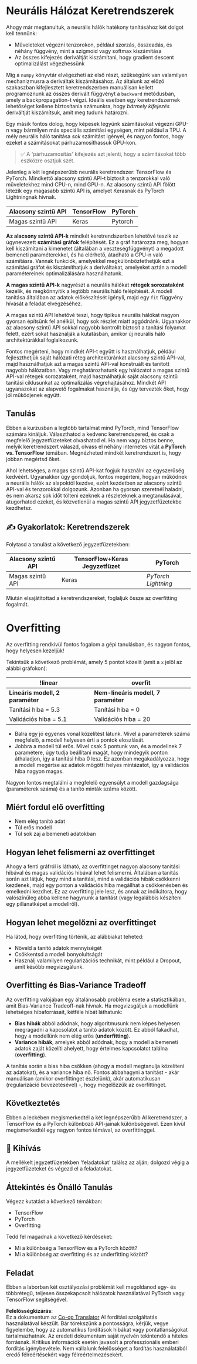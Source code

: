 <!--
CO_OP_TRANSLATOR_METADATA:
{
  "original_hash": "b5466bcedc3c75aa35476270362f626a",
  "translation_date": "2025-05-20T02:05:38+00:00",
  "source_file": "15-rag-and-vector-databases/data/frameworks.md",
  "language_code": "hu"
}
-->
# Neurális Hálózat Keretrendszerek

Ahogy már megtanultuk, a neurális hálók hatékony tanításához két dolgot kell tennünk:

* Műveleteket végezni tenzorokon, például szorzás, összeadás, és néhány függvény, mint a szigmoid vagy softmax kiszámítása
* Az összes kifejezés deriváltját kiszámítani, hogy gradient descent optimalizálást végezhessünk

Míg a `numpy` könyvtár elvégezheti az első részt, szükségünk van valamilyen mechanizmusra a deriváltak kiszámításához. Az általunk az előző szakaszban kifejlesztett keretrendszerben manuálisan kellett programoznunk az összes derivált függvényt a `backward` metódusban, amely a backpropagation-t végzi. Ideális esetben egy keretrendszernek lehetőséget kellene biztosítania számunkra, hogy *bármely kifejezés* deriváltját kiszámítsuk, amit meg tudunk határozni.

Egy másik fontos dolog, hogy képesek legyünk számításokat végezni GPU-n vagy bármilyen más speciális számítási egységen, mint például a TPU. A mély neurális háló tanítása *sok* számítást igényel, és nagyon fontos, hogy ezeket a számításokat párhuzamosíthassuk GPU-kon.

> ✅ A 'párhuzamosítás' kifejezés azt jelenti, hogy a számításokat több eszközre osztjuk szét.

Jelenleg a két legnépszerűbb neurális keretrendszer: TensorFlow és PyTorch. Mindkettő alacsony szintű API-t biztosít a tenzorokkal való műveletekhez mind CPU-n, mind GPU-n. Az alacsony szintű API fölött létezik egy magasabb szintű API is, amelyet Kerasnak és PyTorch Lightningnak hívnak.

Alacsony szintű API | TensorFlow | PyTorch
--------------|-------------------------------------|--------------------------------
Magas szintű API | Keras | Pytorch

**Az alacsony szintű API-k** mindkét keretrendszerben lehetővé teszik az úgynevezett **számítási gráfok** felépítését. Ez a gráf határozza meg, hogyan kell kiszámítani a kimenetet (általában a veszteségfüggvényt) a megadott bemeneti paraméterekkel, és ha elérhető, átadható a GPU-n való számításra. Vannak funkciók, amelyekkel megkülönböztethetjük ezt a számítási gráfot és kiszámíthatjuk a deriváltakat, amelyeket aztán a modell paramétereinek optimalizálására használhatunk.

**A magas szintű API-k** nagyrészt a neurális hálókat **rétegek sorozataként** kezelik, és megkönnyítik a legtöbb neurális háló felépítését. A modell tanítása általában az adatok előkészítését igényli, majd egy `fit` függvény hívását a feladat elvégzéséhez.

A magas szintű API lehetővé teszi, hogy tipikus neurális hálókat nagyon gyorsan építsünk fel anélkül, hogy sok részlet miatt aggódnánk. Ugyanakkor az alacsony szintű API sokkal nagyobb kontrollt biztosít a tanítási folyamat felett, ezért sokat használják a kutatásban, amikor új neurális háló architektúrákkal foglalkozunk.

Fontos megérteni, hogy mindkét API-t együtt is használhatjuk, például fejleszthetjük saját hálózati réteg architektúránkat alacsony szintű API-val, majd használhatjuk azt a magas szintű API-val konstruált és tanított nagyobb hálózatban. Vagy meghatározhatunk egy hálózatot a magas szintű API-val rétegek sorozataként, majd használhatjuk saját alacsony szintű tanítási ciklusunkat az optimalizálás végrehajtásához. Mindkét API ugyanazokat az alapvető fogalmakat használja, és úgy tervezték őket, hogy jól működjenek együtt.

## Tanulás

Ebben a kurzusban a legtöbb tartalmat mind PyTorch, mind TensorFlow számára kínáljuk. Választhatod a kedvenc keretrendszered, és csak a megfelelő jegyzetfüzeteket olvashatod el. Ha nem vagy biztos benne, melyik keretrendszert válaszd, olvass el néhány internetes vitát a **PyTorch vs. TensorFlow** témában. Megnézheted mindkét keretrendszert is, hogy jobban megértsd őket.

Ahol lehetséges, a magas szintű API-kat fogjuk használni az egyszerűség kedvéért. Ugyanakkor úgy gondoljuk, fontos megérteni, hogyan működnek a neurális hálók az alapoktól kezdve, ezért kezdetben az alacsony szintű API-val és tenzorokkal dolgozunk. Azonban ha gyorsan szeretnél haladni, és nem akarsz sok időt tölteni ezeknek a részleteknek a megtanulásával, átugorhatod ezeket, és közvetlenül a magas szintű API jegyzetfüzetekbe kezdhetsz.

## ✍️ Gyakorlatok: Keretrendszerek

Folytasd a tanulást a következő jegyzetfüzetekben:

Alacsony szintű API | TensorFlow+Keras Jegyzetfüzet | PyTorch
--------------|-------------------------------------|--------------------------------
Magas szintű API | Keras | *PyTorch Lightning*

Miután elsajátítottad a keretrendszereket, foglaljuk össze az overfitting fogalmát.

# Overfitting

Az overfitting rendkívül fontos fogalom a gépi tanulásban, és nagyon fontos, hogy helyesen kezeljük!

Tekintsük a következő problémát, amely 5 pontot közelít (amit a `x` jelöl az alábbi gráfokon):

!linear | overfit
-------------------------|--------------------------
**Lineáris modell, 2 paraméter** | **Nem-lineáris modell, 7 paraméter**
Tanítási hiba = 5.3 | Tanítási hiba = 0
Validációs hiba = 5.1 | Validációs hiba = 20

* Balra egy jó egyenes vonal közelítést látunk. Mivel a paraméterek száma megfelelő, a modell helyesen érti a pontok eloszlását.
* Jobbra a modell túl erős. Mivel csak 5 pontunk van, és a modellnek 7 paramétere, úgy tudja beállítani magát, hogy mindegyik ponton áthaladjon, így a tanítási hiba 0 lesz. Ez azonban megakadályozza, hogy a modell megértse az adatok mögötti helyes mintázatot, így a validációs hiba nagyon magas.

Nagyon fontos megtalálni a megfelelő egyensúlyt a modell gazdagsága (paraméterek száma) és a tanító minták száma között.

## Miért fordul elő overfitting

  * Nem elég tanító adat
  * Túl erős modell
  * Túl sok zaj a bemeneti adatokban

## Hogyan lehet felismerni az overfittinget

Ahogy a fenti gráfról is látható, az overfittinget nagyon alacsony tanítási hibával és magas validációs hibával lehet felismerni. Általában a tanítás során azt látjuk, hogy mind a tanítási, mind a validációs hibák csökkenni kezdenek, majd egy ponton a validációs hiba megállhat a csökkenésben és emelkedni kezdhet. Ez az overfitting jele lesz, és annak az indikátora, hogy valószínűleg abba kellene hagynunk a tanítást (vagy legalábbis készíteni egy pillanatképet a modellről).

## Hogyan lehet megelőzni az overfittinget

Ha látod, hogy overfitting történik, az alábbiakat teheted:

 * Növeld a tanító adatok mennyiségét
 * Csökkentsd a modell bonyolultságát
 * Használj valamilyen regularizációs technikát, mint például a Dropout, amit később megvizsgálunk.

## Overfitting és Bias-Variance Tradeoff

Az overfitting valójában egy általánosabb probléma esete a statisztikában, amit Bias-Variance Tradeoff-nak hívnak. Ha megvizsgáljuk a modellünk lehetséges hibaforrásait, kétféle hibát láthatunk:

* **Bias hibák** abból adódnak, hogy algoritmusunk nem képes helyesen megragadni a kapcsolatot a tanító adatok között. Ez abból fakadhat, hogy a modellünk nem elég erős (**underfitting**).
* **Variance hibák**, amelyek abból adódnak, hogy a modell a bemeneti adatok zaját közelíti ahelyett, hogy értelmes kapcsolatot találna (**overfitting**).

A tanítás során a bias hiba csökken (ahogy a modell megtanulja közelíteni az adatokat), és a variance hiba nő. Fontos abbahagyni a tanítást - akár manuálisan (amikor overfittinget észlelünk), akár automatikusan (regularizáció bevezetésével) -, hogy megelőzzük az overfittinget.

## Következtetés

Ebben a leckében megismerkedtél a két legnépszerűbb AI keretrendszer, a TensorFlow és a PyTorch különböző API-jainak különbségeivel. Ezen kívül megismerkedtél egy nagyon fontos témával, az overfittinggel.

## 🚀 Kihívás

A mellékelt jegyzetfüzetekben 'feladatokat' találsz az alján; dolgozd végig a jegyzetfüzeteket és végezd el a feladatokat.

## Áttekintés és Önálló Tanulás

Végezz kutatást a következő témákban:

- TensorFlow
- PyTorch
- Overfitting

Tedd fel magadnak a következő kérdéseket:

- Mi a különbség a TensorFlow és a PyTorch között?
- Mi a különbség az overfitting és az underfitting között?

## Feladat

Ebben a laborban két osztályozási problémát kell megoldanod egy- és többrétegű, teljesen összekapcsolt hálózatok használatával PyTorch vagy TensorFlow segítségével.

**Felelősségkizárás**:  
Ez a dokumentum az [Co-op Translator](https://github.com/Azure/co-op-translator) AI fordítási szolgáltatás használatával készült. Bár törekszünk a pontosságra, kérjük, vegye figyelembe, hogy az automatikus fordítások hibákat vagy pontatlanságokat tartalmazhatnak. Az eredeti dokumentum saját nyelvén tekintendő a hiteles forrásnak. Kritikus információk esetén javasolt a professzionális emberi fordítás igénybevétele. Nem vállalunk felelősséget a fordítás használatából eredő félreértésekért vagy félreértelmezésekért.